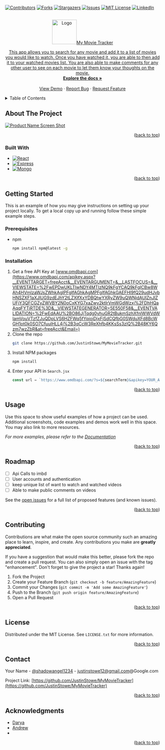 

<!-- Improved compatibility of back to top link: See: https://github.com/othneildrew/Best-README-Template/pull/73 -->

<a name="readme-top"></a>

<!--
*** Thanks for checking out the Best-README-Template. If you have a suggestion
*** that would make this better, please fork the repo and create a pull request
*** or simply open an issue with the tag "enhancement".
*** Don't forget to give the project a star!
*** Thanks again! Now go create something AMAZING! :D
-->

<!-- PROJECT SHIELDS -->
<!--
*** I'm using markdown "reference style" links for readability.
*** Reference links are enclosed in brackets [ ] instead of parentheses ( ).
*** See the bottom of this document for the declaration of the reference variables
*** for contributors-url, forks-url, etc. This is an optional, concise syntax you may use.
*** https://www.markdownguide.org/basic-syntax/#reference-style-links
-->

[![Contributors][contributors-shield]][contributors-url]
[![Forks][forks-shield]][forks-url]
[![Stargazers][stars-shield]][stars-url]
[![Issues][issues-shield]][issues-url]
[![MIT License][license-shield]][license-url]
[![LinkedIn][linkedin-shield]][linkedin-url]

<!-- PROJECT LOGO -->
<br />
<div align="center">
  <a href="https://github.com/JustinStowe/MyMovieTracker">
    <img src="https://user-images.githubusercontent.com/110639329/233704909-170868e2-f051-42e6-b733-8a77e037d9b9.jpg" alt="Logo" width="80" height="80>
  </a>

<h3 align="center">My Movie Tracker</h3>

  <p align="center">
    This app allows you to search for any movie and add it to a list of movies you would like to watch. Once you have watched it, you are able to then add it to your watched movies list. You are also able to make comments for any other user to see on each movie to let them know your thoughts on the movie.
    <br />
    <a href="https://github.com/JustinStowe/MyMovieTracker"><strong>Explore the docs »</strong></a>
    <br />
    <br />
    <a href="https://github.com/JustinStowe/MyMovieTracker">View Demo</a>
    ·
    <a href="https://github.com/JustinStowe/MyMovieTracker/issues">Report Bug</a>
    ·
    <a href="https://github.com/JustinStowe/MyMovieTracker/issues">Request Feature</a>
  </p>
</div>

<!-- TABLE OF CONTENTS -->
<details>
  <summary>Table of Contents</summary>
  <ol>
    <li>
      <a href="#about-the-project">About The Project</a>
      <ul>
        <li><a href="#built-with">Built With</a></li>
      </ul>
    </li>
    <li>
      <a href="#getting-started">Getting Started</a>
      <ul>
        <li><a href="#prerequisites">Prerequisites</a></li>
        <li><a href="#installation">Installation</a></li>
      </ul>
    </li>
    <li><a href="#usage">Usage</a></li>
    <li><a href="#roadmap">Roadmap</a></li>
    <li><a href="#contributing">Contributing</a></li>
    <li><a href="#license">License</a></li>
    <li><a href="#contact">Contact</a></li>
    <li><a href="#acknowledgments">Acknowledgments</a></li>
  </ol>
</details>

<!-- ABOUT THE PROJECT -->

## About The Project

[![Product Name Screen Shot][product-screenshot]](https://github.com/JustinStowe/MyMovieTracker)

<!-- Here's a blank template to get started: To avoid retyping too much info. Do a search and replace with your text editor for the following: `JustinStowe`, `MyMovieTracker`, `shadowangel1234`, `Justin Stowe`, `Google`, `justinstowe12@gmail.com`, `My Movie Tracker`, `This app allows you to search for any movie and add it to a list of movies you would like to watch. Once you have watched it, you are able to then add it to your watched movies list. You are also able to make comments for any other user to see on each movie to let them know your thoughts on the movie.` -->

<p align="right">(<a href="#readme-top">back to top</a>)</p>

### Built With

<!-- * [![Next][Next.js]][Next-url] -->

- [![React][react.js]][react-url]
- [![Express][express.js]][express-url]
- [![Mongo][mongo.js]][mongo-url]

<p align="right">(<a href="#readme-top">back to top</a>)</p>

<!-- GETTING STARTED -->

## Getting Started

This is an example of how you may give instructions on setting up your project locally.
To get a local copy up and running follow these simple example steps.

### Prerequisites

- npm
  ```sh
  npm install npm@latest -g
  ```

### Installation

1. Get a free API Key at [www.omdbapi.com](https://www.omdbapi.com/apikey.aspx?__EVENTTARGET=freeAcct&__EVENTARGUMENT=&__LASTFOCUS=&__VIEWSTATE=%2FwEPDwUKLTIwNDY4MTIzNQ9kFgYCAQ9kFgICBw8WAh4HVmlzaWJsZWhkAgIPFgIfAGhkAgMPFgIfAGhkGAEFHl9fQ29udHJvbHNSZXF1aXJlUG9zdEJhY2tLZXlfXxYDBQtwYXRyZW9uQWNjdAUIZnJlZUFjY3QFCGZyZWVBY2N0oCxKYG7xaZwy2ktIrVmWGdWzxj%2FDhHQaAqqFYTiRTDE%3D&__VIEWSTATEGENERATOR=5E550F58&__EVENTVALIDATION=%2FwEdAAU%2BO86JjTqdg0yhuGR2tBukmSzhXfnlWWVdWIamVouVTzfZJuQDpLVS6HZFWq5fYpioiDjxFjSdCQfbG0SWduXFd8BcWGH1ot0k0SO7CfuulHLL4j%2B3qCcW3ReXhfb4KKsSs3zlQ%2B48KY6Qzm7wzZbR&at=freeAcct&Email=)
2. Clone the repo
   ```sh
   git clone https://github.com/JustinStowe/MyMovieTracker.git
   ```
3. Install NPM packages
   ```sh
   npm install
   ```
4. Enter your API in `Search.jsx`
   ```js
   const url = `https://www.omdbapi.com/?s=${searchTerm}&apikey=YOUR_API_KEY`;
   ```

<p align="right">(<a href="#readme-top">back to top</a>)</p>

<!-- USAGE EXAMPLES -->

## Usage

Use this space to show useful examples of how a project can be used. Additional screenshots, code examples and demos work well in this space. You may also link to more resources.

_For more examples, please refer to the [Documentation](https://example.com)_

<p align="right">(<a href="#readme-top">back to top</a>)</p>

<!-- ROADMAP -->

## Roadmap

- [ ] Api Calls to imbd
- [ ] User accounts and authentication
- [ ] keep unique list of want to watch and watched videos
- [ ] Able to make public comments on videos

See the [open issues](https://github.com/JustinStowe/MyMovieTracker/issues) for a full list of proposed features (and known issues).

<p align="right">(<a href="#readme-top">back to top</a>)</p>

<!-- CONTRIBUTING -->

## Contributing

Contributions are what make the open source community such an amazing place to learn, inspire, and create. Any contributions you make are **greatly appreciated**.

If you have a suggestion that would make this better, please fork the repo and create a pull request. You can also simply open an issue with the tag "enhancement".
Don't forget to give the project a star! Thanks again!

1. Fork the Project
2. Create your Feature Branch (`git checkout -b feature/AmazingFeature`)
3. Commit your Changes (`git commit -m 'Add some AmazingFeature'`)
4. Push to the Branch (`git push origin feature/AmazingFeature`)
5. Open a Pull Request

<p align="right">(<a href="#readme-top">back to top</a>)</p>

<!-- LICENSE -->

## License

Distributed under the MIT License. See `LICENSE.txt` for more information.

<p align="right">(<a href="#readme-top">back to top</a>)</p>

<!-- CONTACT -->

## Contact

Your Name - [@shadowangel1234](https://twitter.com/shadowangel1234) - justinstowe12@gmail.com@Google.com

Project Link: [https://github.com/JustinStowe/MyMovieTracker](https://github.com/JustinStowe/MyMovieTracker)

<p align="right">(<a href="#readme-top">back to top</a>)</p>

<!-- ACKNOWLEDGMENTS -->

## Acknowledgments

- [Darya](https://github.com/bazilevsd)
- [Andrew](https://github.com/amcculley222)
- []()

<p align="right">(<a href="#readme-top">back to top</a>)</p>

<!-- MARKDOWN LINKS & IMAGES -->
<!-- https://www.markdownguide.org/basic-syntax/#reference-style-links -->

[contributors-shield]: https://img.shields.io/github/contributors/JustinStowe/MyMovieTracker.svg?style=for-the-badge
[contributors-url]: https://github.com/JustinStowe/MyMovieTracker/graphs/contributors
[forks-shield]: https://img.shields.io/github/forks/JustinStowe/MyMovieTracker.svg?style=for-the-badge
[forks-url]: https://github.com/JustinStowe/MyMovieTracker/network/members
[stars-shield]: https://img.shields.io/github/stars/JustinStowe/MyMovieTracker.svg?style=for-the-badge
[stars-url]: https://github.com/JustinStowe/MyMovieTracker/stargazers
[issues-shield]: https://img.shields.io/github/issues/JustinStowe/MyMovieTracker.svg?style=for-the-badge
[issues-url]: https://github.com/JustinStowe/MyMovieTracker/issues
[license-shield]: https://img.shields.io/github/license/JustinStowe/MyMovieTracker.svg?style=for-the-badge
[license-url]: https://github.com/JustinStowe/MyMovieTracker/blob/master/LICENSE.txt
[linkedin-shield]: https://img.shields.io/badge/-LinkedIn-black.svg?style=for-the-badge&logo=linkedin&colorB=555

[linkedin-url]: https://linkedin.com/in/JustinStowe
[product-screenshot]: https://user-images.githubusercontent.com/110639329/233697716-7af1e6f7-e7fa-4ec4-921a-71885c443309.jpg
[Express.js]: https://img.shields.io/badge/-Express-green
[Express-url]:https://expressjs.com/
[mongo.js]: https://img.shields.io/badge/-MongoDB-blue
[mongo-url]: https://www.mongodb.com/
[React.js]: https://img.shields.io/badge/React-20232A?style=for-the-badge&logo=react&logoColor=61DAFB
[React-url]: https://reactjs.org/
